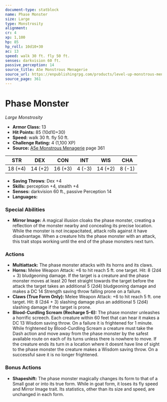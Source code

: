 ```yaml
---
document-type: statblock
name: Phase Monster
size: Large
type: Monstrosity
alignment: 
cr: 4
xp: 1,100
hp: 85
hp_roll: 10d10+30
ac: 13
speed: walk 30 ft. fly 50 ft.
senses: darkvision 60 ft. 
passive_perception: 14
source_title: A5e Monstrous Menagerie
source_url: https://enpublishingrpg.com/products/level-up-monstrous-menagerie-a5e
source_page: 361
---
```


# Phase Monster

*Large* *Monstrosity*

- **Armor Class:** 13
- **Hit Points:** 85 (10d10+30)
- **Speed:** walk 30 ft. fly 50 ft.
- **Challenge Rating:** 4 (1,100 XP)
- **Source:** [A5e Monstrous Menagerie](https://enpublishingrpg.com/products/level-up-monstrous-menagerie-a5e) page 361

| STR | DEX | CON | INT | WIS | CHA |
| --- | --- | --- | --- | --- | --- |
| 18 (+4) | 14 (+2) | 16 (+3) | 4 (-3) | 14 (+2) | 8 (-1) |

- **Saving Throws**: Dex +4
- **Skills:** perception +4, stealth +4
- **Senses:** darkvision 60 ft., passive Perception 14
- **Languages:** 

### Special Abilities

- **Mirror Image:** A magical illusion cloaks the phase monster, creating a reflection of the monster nearby and concealing its precise location. While the monster is not incapacitated, attack rolls against it have disadvantage. When a creature hits the phase monster with an attack, this trait stops working until the end of the phase monsters next turn.

### Actions

- **Multiattack:** The phase monster attacks with its horns and its claws.
- **Horns:** Melee Weapon Attack: +6 to hit  reach 5 ft.  one target. Hit: 8 (2d4 + 3) bludgeoning damage. If the target is a creature and the phase monster moves at least 20 feet straight towards the target before the attack  the target takes an additional 5 (2d4) bludgeoning damage and makes a DC 14 Strength saving throw  falling prone on a failure.
- **Claws (True Form Only):** Melee Weapon Attack: +6 to hit  reach 5 ft.  one target. Hit: 8 (2d4 + 3) slashing damage  plus an additional 5 (2d4) slashing damage if the target is prone.
- **Blood-Curdling Scream (Recharge 5-6):** The phase monster unleashes a horrific screech. Each creature within 60 feet that can hear it makes a DC 13 Wisdom saving throw. On a failure  it is frightened for 1 minute. While frightened by Blood-Curdling Scream  a creature must take the Dash action and move away from the phase monster by the safest available route on each of its turns  unless there is nowhere to move. If the creature ends its turn in a location where it doesnt have line of sight to the phase monster  the creature makes a Wisdom saving throw. On a successful save  it is no longer frightened.

### Bonus Actions

- **Shapeshift:** The phase monster magically changes its form to that of a Small goat or into its true form. While in goat form, it loses its fly speed and Mirror Image trait. Its statistics, other than its size and speed, are unchanged in each form.
